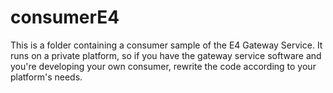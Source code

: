 # consumerE4
This is a folder containing a consumer sample of the E4 Gateway Service. It runs on a private platform, so if you have the gateway service software and you're developing your own consumer, rewrite the code according to your platform's needs.
